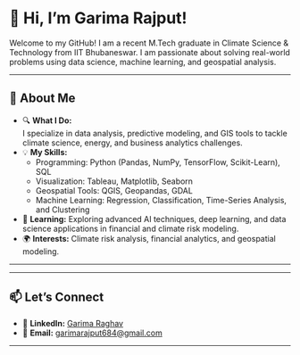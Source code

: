# 👋 Hi, I’m Garima Rajput!  

Welcome to my GitHub! I am a recent M.Tech graduate in Climate Science & Technology from IIT Bhubaneswar. I am passionate about solving real-world problems using data science, machine learning, and geospatial analysis.  

---

## 🌟 **About Me**  

- 🔍 **What I Do:**  
  I specialize in data analysis, predictive modeling, and GIS tools to tackle climate science, energy, and business analytics challenges.  
- 💡 **My Skills:**  
  - Programming: Python (Pandas, NumPy, TensorFlow, Scikit-Learn), SQL  
  - Visualization: Tableau, Matplotlib, Seaborn  
  - Geospatial Tools: QGIS, Geopandas, GDAL  
  - Machine Learning: Regression, Classification, Time-Series Analysis, and Clustering  
- 🌱 **Learning:** Exploring advanced AI techniques, deep learning, and data science applications in financial and climate risk modeling.  
- 🌍 **Interests:** Climate risk analysis, financial analytics, and geospatial modeling.  

---

---

## 📫 **Let’s Connect**  

- 💼 **LinkedIn:** [Garima Raghav](https://linkedin.com/in/garimaraghav02)  
- 📧 **Email:** [garimarajput684@gmail.com](mailto:garimarajput684@gmail.com)  

---
